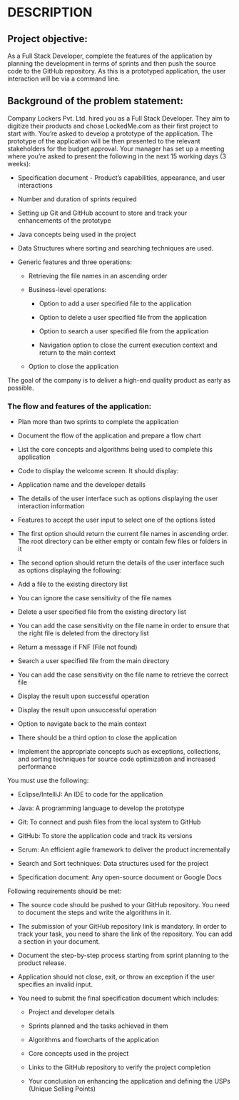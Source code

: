 # DESCRIPTION

## Project objective: 

As a Full Stack Developer, complete the features of the application by planning the development in terms of sprints and then push the source code to the GitHub repository. As this is a prototyped application, the user interaction will be via a command line. 

 

## Background of the problem statement:

Company Lockers Pvt. Ltd. hired you as a Full Stack Developer. They aim to digitize their products and chose LockedMe.com as their first project to start with. You’re asked to develop a prototype of the application. The prototype of the application will be then presented to the relevant stakeholders for the budget approval. Your manager has set up a meeting where you’re asked to present the following in the next 15 working days (3 weeks): 

 * Specification document - Product’s capabilities, appearance, and user interactions

 * Number and duration of sprints required 

 * Setting up Git and GitHub account to store and track your enhancements of the prototype 

 * Java concepts being used in the project 

 * Data Structures where sorting and searching techniques are used. 

 * Generic features and three operations: 

    * Retrieving the file names in an ascending order

    *  Business-level operations:

       * Option to add a user specified file to the application

       * Option to delete a user specified file from the application

       * Option to search a user specified file from the application

       * Navigation option to close the current execution context and return to the main context

    * Option to close the application

 

The goal of the company is to deliver a high-end quality product as early as possible. 
 

### The flow and features of the application:

 * Plan more than two sprints to complete the application

 * Document the flow of the application and prepare a flow chart 

 * List the core concepts and algorithms being used to complete this application

 * Code to display the welcome screen. It should display:

 * Application name and the developer details 

 * The details of the user interface such as options displaying the user interaction information 

 * Features to accept the user input to select one of the options listed 

 * The first option should return the current file names in ascending order. The root directory can be either empty or contain few files or folders in it

  * The second option should return the details of the user interface such as options displaying the following:

 * Add a file to the existing directory list

 * You can ignore the case sensitivity of the file names 

 * Delete a user specified file from the existing directory list

 * You can add the case sensitivity on the file name in order to ensure that the right file is deleted from the directory list

 * Return a message if FNF (File not found)

 * Search a user specified file from the main directory

 * You can add the case sensitivity on the file name to retrieve the correct file

 * Display the result upon successful operation

 * Display the result upon unsuccessful operation

 * Option to navigate back to the main context

 * There should be a third option to close the application

 * Implement the appropriate concepts such as exceptions, collections, and sorting techniques for source code optimization and increased performance 


 

You must use the following:

 * Eclipse/IntelliJ: An IDE to code for the application 

 * Java: A programming language to develop the prototype 

 * Git: To connect and push files from the local system to GitHub 

 * GitHub: To store the application code and track its versions 

 * Scrum: An efficient agile framework to deliver the product incrementally 

 * Search and Sort techniques: Data structures used for the project 

 * Specification document: Any open-source document or Google Docs 


 

Following requirements should be met:

 * The source code should be pushed to your GitHub repository. You need to document the steps and write the algorithms in it.

 * The submission of your GitHub repository link is mandatory. In order to track your task, you need to share the link of the repository. You can add a section in your document. 

 * Document the step-by-step process starting from sprint planning to the product release. 

 * Application should not close, exit, or throw an exception if the user specifies an invalid input.

 * You need to submit the final specification document which includes: 

    * Project and developer details 

    * Sprints planned and the tasks achieved in them 

    * Algorithms and flowcharts of the application 

    * Core concepts used in the project 

    * Links to the GitHub repository to verify the project completion 

    * Your conclusion on enhancing the application and defining the USPs (Unique Selling Points)
